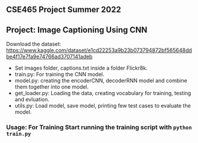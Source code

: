 ## CSE465 Project Summer 2022

## Project: Image Captioning Using CNN 

Download the dataset: https://www.kaggle.com/dataset/e1cd22253a9b23b073794872bf565648ddbe4f17e7fa9e74766ad3707141adeb

- Set images folder, captions.txt inside a folder Flickr8k.
- train.py: For training the CNN model.
- model.py: creating the encoderCNN, decoderRNN model and combine them together into one model. 
- get_loader.py: Loading the data, creating vocabulary for training, testing and evluation.
- utils.py: Load model, save model, printing few test cases to evaluate the model.


### Usage: For Training Start running the training script with `python train.py` 

